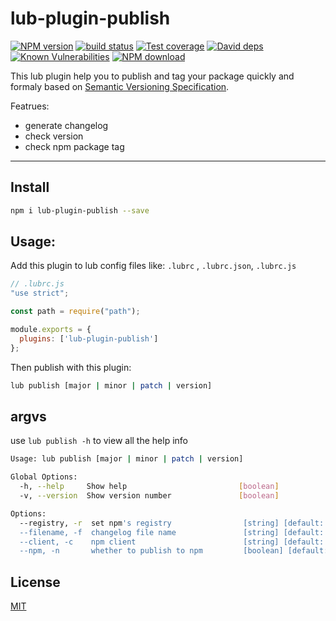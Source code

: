 # lub-plugin-publish



[![NPM version][npm-image]][npm-url]
[![build status][travis-image]][travis-url]
[![Test coverage][codecov-image]][codecov-url]
[![David deps][david-image]][david-url]
[![Known Vulnerabilities][snyk-image]][snyk-url]
[![NPM download][download-image]][download-url]

[npm-image]: https://img.shields.io/npm/v/lub-plugin-publish.svg?style=flat-square
[npm-url]: https://npmjs.org/package/lub-plugin-publish
[travis-image]: https://img.shields.io/travis//lub-plugin-publish.svg?style=flat-square
[travis-url]: https://travis-ci.org//lub-plugin-publish
[codecov-image]: https://codecov.io/gh//lub-plugin-publish/branch/master/graph/badge.svg
[codecov-url]: https://codecov.io/gh//lub-plugin-publish
[david-image]: https://img.shields.io/david//lub-plugin-publish.svg?style=flat-square
[david-url]: https://david-dm.org//lub-plugin-publish
[snyk-image]: https://snyk.io/test/npm/lub-plugin-publish/badge.svg?style=flat-square
[snyk-url]: https://snyk.io/test/npm/lub-plugin-publish
[download-image]: https://img.shields.io/npm/dm/lub-plugin-publish.svg?style=flat-square
[download-url]: https://npmjs.org/package/lub-plugin-publish

This lub plugin help you to publish and tag your package quickly and formaly based on [Semantic Versioning Specification](https://github.com/semver/semver).

Featrues:
- generate changelog
- check version
- check npm package tag

---

## Install

```bash
npm i lub-plugin-publish --save
```

## Usage:

Add this plugin to lub config files like: `.lubrc` , `.lubrc.json`, `.lubrc.js`

```javascript
// .lubrc.js
"use strict";

const path = require("path");

module.exports = {
  plugins: ['lub-plugin-publish']
};

```

Then publish with this plugin:
```bash
lub publish [major | minor | patch | version]
```

## argvs

use `lub publish -h` to view all the help info

```bash
Usage: lub publish [major | minor | patch | version]

Global Options:
  -h, --help     Show help                         [boolean]
  -v, --version  Show version number               [boolean]

Options:
  --registry, -r  set npm's registry                [string] [default: "https://registry.npmjs.org"]
  --filename, -f  changelog file name               [string] [default: "CHANGELOG"]
  --client, -c    npm client                        [string] [default: "npm"]
  --npm, -n       whether to publish to npm         [boolean] [default: true]
```

## License

[MIT](LICENSE)